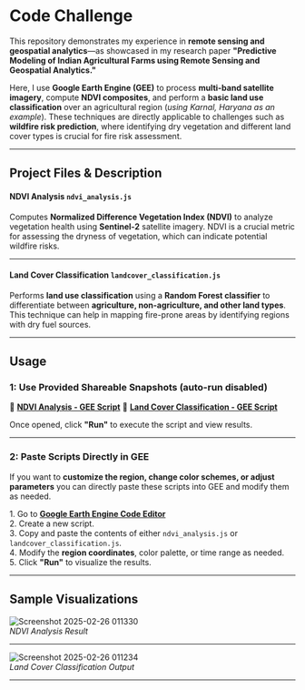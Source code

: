 # **Code Challenge**  

This repository demonstrates my experience in **remote sensing and geospatial analytics**—as showcased in my research paper **"Predictive Modeling of Indian Agricultural Farms using Remote Sensing and Geospatial Analytics."**  

Here, I use **Google Earth Engine (GEE)** to process **multi-band satellite imagery**, compute **NDVI composites**, and perform a **basic land use classification** over an agricultural region (*using Karnal, Haryana as an example*). These techniques are directly applicable to challenges such as **wildfire risk prediction**, where identifying dry vegetation and different land cover types is crucial for fire risk assessment.  

---

## **Project Files & Description**  

#### **NDVI Analysis `ndvi_analysis.js`**  
Computes **Normalized Difference Vegetation Index (NDVI)** to analyze vegetation health using **Sentinel-2** satellite imagery. NDVI is a crucial metric for assessing the dryness of vegetation, which can indicate potential wildfire risks.  

---

#### **Land Cover Classification `landcover_classification.js`**  
Performs **land use classification** using a **Random Forest classifier** to differentiate between **agriculture, non-agriculture, and other land types**. This technique can help in mapping fire-prone areas by identifying regions with dry fuel sources.  

---

## **Usage**  

### **1: Use Provided Shareable Snapshots (auto-run disabled)**  
🔗 **[NDVI Analysis - GEE Script](https://code.earthengine.google.com/ceb0138c32deff5380be1741bafa176c?noload=true)**
🔗 **[Land Cover Classification - GEE Script](https://code.earthengine.google.com/e5d8d54067a3a6d6ce1dfd7b2b70b80c?noload=true)**  

Once opened, click **"Run"** to execute the script and view results.  

---

### **2: Paste Scripts Directly in GEE**  
If you want to **customize the region, change color schemes, or adjust parameters** you can directly paste these scripts into GEE and modify them as needed. 

1️. Go to **[Google Earth Engine Code Editor](https://code.earthengine.google.com/)**  
2️. Create a new script.  
3️. Copy and paste the contents of either `ndvi_analysis.js` or `landcover_classification.js`.  
4️. Modify the **region coordinates**, color palette, or time range as needed.  
5️. Click **"Run"** to visualize the results.  

---

## **Sample Visualizations**  

![Screenshot 2025-02-26 011330](https://github.com/user-attachments/assets/fd367a46-455e-44a7-be9e-aa7c2ce75b97)  
*NDVI Analysis Result*  

---  

![Screenshot 2025-02-26 011234](https://github.com/user-attachments/assets/73ae2706-6706-448f-93b7-9256cd3ed2c1)  
*Land Cover Classification Output*  

---


  

